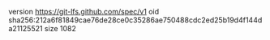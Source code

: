 version https://git-lfs.github.com/spec/v1
oid sha256:212a6f81849cae76de28ce0c35286ae750488cdc2ed25b19d4f144da21125521
size 1082
